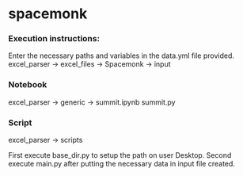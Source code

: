 # spacemonk

### Execution instructions:
Enter the necessary paths and variables in the data.yml file provided.
excel_parser -> excel_files -> Spacemonk -> input

### Notebook
excel_parser -> generic ->
summit.ipynb
summit.py

### Script
excel_parser -> scripts

First execute base_dir.py to setup the path on user Desktop.
Second execute main.py after putting the necessary data in input file created.


